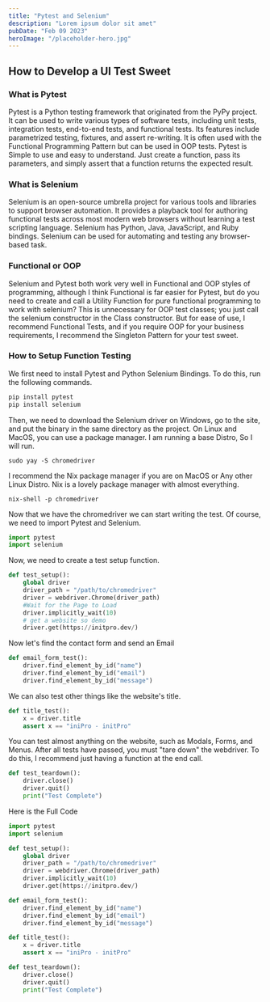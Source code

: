 ```yaml
---
title: "Pytest and Selenium"
description: "Lorem ipsum dolor sit amet"
pubDate: "Feb 09 2023"
heroImage: "/placeholder-hero.jpg"
---
```


## How to Develop a UI Test Sweet

### What is Pytest

Pytest is a Python testing framework that originated from the PyPy project. It can be used to write various types of software tests, including unit tests, integration tests, end-to-end tests, and functional tests. Its features include parametrized testing, fixtures, and assert re-writing. It is often used with the Functional Programming Pattern but can be used in OOP tests. Pytest is Simple to use and easy to understand. Just create a function, pass its parameters, and simply assert that a function returns the expected result. 

### What is Selenium

Selenium is an open-source umbrella project for various tools and libraries to support browser automation. It provides a playback tool for authoring functional tests across most modern web browsers without learning a test scripting language. Selenium has Python, Java, JavaScript, and Ruby bindings. Selenium can be used for automating and testing any browser-based task.

### Functional or OOP

Selenium and Pytest both work very well in Functional and OOP styles of programming, although I think Functional is far easier for Pytest, but do you need to create and call a Utility Function for pure functional programming to work with selenium? This is unnecessary for OOP test classes; you just call the selenium constructor in the Class constructor. But for ease of use, I recommend Functional Tests, and if you require OOP for your business requirements, I recommend the Singleton Pattern for your test sweet. 

### How to Setup Function Testing
We first need to install Pytest and Python Selenium Bindings.
To do this, run the following commands.

```bash
pip install pytest
pip install selenium
```

Then, we need to download the Selenium driver on Windows, go to the site, and put the binary in the same directory as the project. On Linux and MacOS, you can use a package manager. I am running a base Distro, So I will run.
```
sudo yay -S chromedriver
```
I recommend the Nix package manager if you are on MacOS or Any other Linux Distro. Nix is a lovely package manager with almost everything.

```
nix-shell -p chromedriver
```

Now that we have the chromedriver we can start writing the test. Of course, we need to import Pytest and Selenium.

```python
import pytest
import selenium
```

Now, we need to create a test setup function.

```python
def test_setup():
    global driver 
    driver_path = "/path/to/chromedriver"
    driver = webdriver.Chrome(driver_path)
    #Wait for the Page to Load
    driver.implicitly_wait(10)
    # get a website so demo
    driver.get(https://initpro.dev/)
```
Now let's find the contact form and send an Email

```python
def email_form_test():
    driver.find_element_by_id("name")
    driver.find_element_by_id("email")
    driver.find_element_by_id("message")
```

We can also test other things like the website's title.

```python
def title_test():
    x = driver.title
    assert x == "iniPro - initPro"
```
You can test almost anything on the website, such as Modals, Forms, and Menus. After all tests have passed, you must "tare down" the webdriver. 
To do this, I recommend just having a function at the end call. 

```python
def test_teardown():
    driver.close()
    driver.quit()
    print("Test Complete")
```

Here is the Full Code


```python
import pytest
import selenium

def test_setup():
    global driver 
    driver_path = "/path/to/chromedriver"
    driver = webdriver.Chrome(driver_path)
    driver.implicitly_wait(10)
    driver.get(https://initpro.dev/)

def email_form_test():
    driver.find_element_by_id("name")
    driver.find_element_by_id("email")
    driver.find_element_by_id("message")

def title_test():
    x = driver.title
    assert x == "iniPro - initPro"

def test_teardown():
    driver.close()
    driver.quit()
    print("Test Complete")
```

